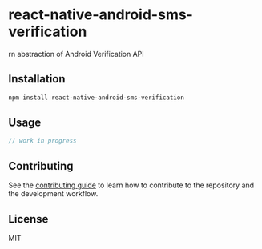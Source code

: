 # react-native-android-sms-verification

rn abstraction of Android Verification API

## Installation

```sh
npm install react-native-android-sms-verification
```

## Usage

```js
// work in progress
```

## Contributing

See the [contributing guide](CONTRIBUTING.md) to learn how to contribute to the repository and the development workflow.

## License

MIT
